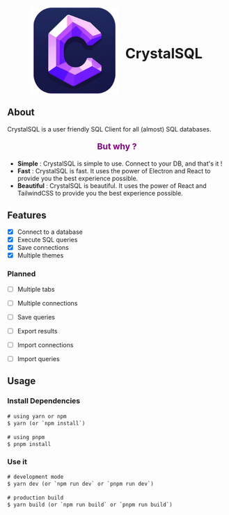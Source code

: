 

<div align="center" style="border-radius: 8px; overflow: hidden; flex-direction: row; display: flex; align-items: center; justify-content: center; margin-bottom: 1rem;">
    <img src="./renderer/public/images/logo.png" alt="CrystalSQL" width="200px" height="200px" />
    <h3 align="center" style="margin-left: 1rem;font-weight: bold; font-size: 2rem;">CrystalSQL</h3>
</div>

## About

CrystalSQL is a user friendly SQL Client for all (almost) SQL databases.
<p align="center" style="color: purple; font-weight: bold; font-size: 1.2rem;">
But why ?
</p>

-   **Simple** : CrystalSQL is simple to use. Connect to your DB, and that's it !
-   **Fast** : CrystalSQL is fast. It uses the power of Electron and React to provide you the best experience possible.
-   **Beautiful** : CrystalSQL is beautiful. It uses the power of React and TailwindCSS to provide you the best experience possible.

## Features

-   [x] Connect to a database
-   [x] Execute SQL queries
-   [x] Save connections
-   [x] Multiple themes

### Planned 


-   [ ] Multiple tabs
-   [ ] Multiple connections
-   [ ] Save queries
-   [ ] Export results
-   [ ] Import connections
-   [ ] Import queries


## Usage

### Install Dependencies

```
# using yarn or npm
$ yarn (or `npm install`)

# using pnpm
$ pnpm install
```

### Use it

```
# development mode
$ yarn dev (or `npm run dev` or `pnpm run dev`)

# production build
$ yarn build (or `npm run build` or `pnpm run build`)
```
